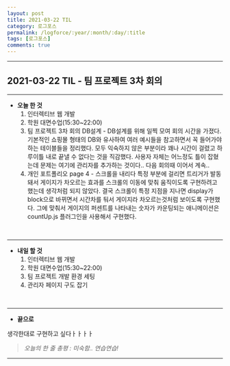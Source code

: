 ```yaml
---
layout: post
title: 2021-03-22 TIL
category: 로그포스
permalink: /logforce/:year/:month/:day/:title
tags: [로그포스]
comments: true
---
```


---

## 2021-03-22 TIL - 팀 프로젝트 3차 회의

---

- **오늘 한 것**
  1. 인터렉티브 웹 개발 
  2. 학원 대면수업(15:30~22:00)
  3. 팀 프로젝트 3차 회의 DB설계 - DB설계를 위해 일찍 모여 회의 시간을 가졌다. 기본적인 쇼핑몰 형태의 DB와 유사하여 여러 예시들을 참고하면서 꼭 들어가야하는 테이블들을 정리했다. 모두 익숙하지 않은 부분이라 꽤나 시간이 걸렸고 하루이틀 내로 끝낼 수 없다는 것을 직감했다. 사용자 자체는 어느정도 틀이 잡혔는데 문제는 여기에 관리자를 추가하는 것이다.. 다음 회의때 이어서 계속..
  4. 개인 포트폴리오 page 4 - 스크롤을 내리다 특정 부분에 걸리면 트리거가 발동돼서 게이지가 차오르는 효과를 스크롤의 이동에 맞춰 움직이도록 구현하려고 했는데 생각처럼 되지 않았다. 결국 스크롤이 특정 지점을 지나면 display가 block으로 바뀌면서 시간차를 둬서 게이지라 차오르는것처럼 보이도록 구현했다. 그에 맞춰서 게이지의 퍼센트를 나타내는 숫자가 카운팅되는 애니메이션은 countUp.js 플러그인을 사용해서 구현했다.

<br>

---

- **내일 할 것**
  1. 인터렉티브 웹 개발
  3. 학원 대면수업(15:30~22:00)
  3. 팀 프로젝트 개발 환경 세팅
  4. 관리자 페이지 구도 잡기

<br>

---

- **끝으로**

생각한대로 구현하고 싶다ㅏㅏㅏㅏ

> _오늘의 한 줄 총평 : 미숙함.. 연습연습!_

---
